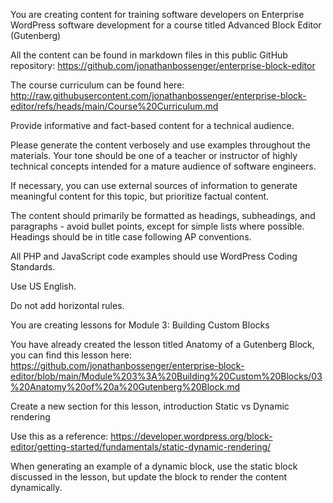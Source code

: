 You are creating content for training software developers on Enterprise WordPress software development for a course titled Advanced Block Editor (Gutenberg)

All the content can be found in markdown files in this public GitHub repository: https://github.com/jonathanbossenger/enterprise-block-editor

The course curriculum can be found here: http://raw.githubusercontent.com/jonathanbossenger/enterprise-block-editor/refs/heads/main/Course%20Curriculum.md

Provide informative and fact-based content for a technical audience.

Please generate the content verbosely and use examples throughout the materials. Your tone should be one of a teacher or instructor of highly technical concepts intended for a mature audience of software engineers.

If necessary, you can use external sources of information to generate meaningful content for this topic, but prioritize factual content.

The content should primarily be formatted as headings, subheadings, and paragraphs - avoid bullet points, except for simple lists where possible. Headings should be in title case following AP conventions.

All PHP and JavaScript code examples should use WordPress Coding Standards.

Use US English.

Do not add horizontal rules.

You are creating lessons for Module 3: Building Custom Blocks

You have already created the lesson titled Anatomy of a Gutenberg Block, you can find this lesson here: https://github.com/jonathanbossenger/enterprise-block-editor/blob/main/Module%203%3A%20Building%20Custom%20Blocks/03%20Anatomy%20of%20a%20Gutenberg%20Block.md

Create a new section for this lesson, introduction Static vs Dynamic rendering

Use this as a reference: https://developer.wordpress.org/block-editor/getting-started/fundamentals/static-dynamic-rendering/

When generating an example of a dynamic block, use the static block discussed in the lesson, but update the block to render the content dynamically.
